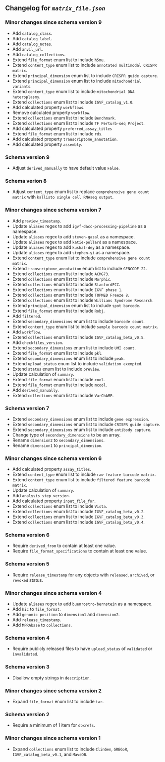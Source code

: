 ## Changelog for *`matrix_file.json`*

### Minor changes since schema version 9

* Add `catalog_class`.
* Add `catalog_label`.
* Add `catalog_notes`.
* Add `anvil_url`.
* Add `catalog_collections`.
* Extend `file_format` enum list to include `h5mu`.
* Extend `content_type` enum list to include `annotated multimodal CRISPR matrix`.
* Extend `principal_dimension` enum list to include `CRISPR guide capture`.
* Extend `principal_dimension` enum list to include `mitochondrial variants`.
* Extend `content_type` enum list to include `mitochondrial DNA heteroplasmy`.
* Extend `collections` enum list to include `IGVF_catalog_v1.0`.
* Add calculated property `workflows`.
* Remove calculated property `workflow`.
* Extend `collections` enum list to include `Benchmark`.
* Extend `collections` enum list to include `TF Perturb-seq Project`.
* Add calculated property `preferred_assay_titles`
* Extend `file_format` enum list to include `rds`.
* Add calculated property `transcriptome_annotation`.
* Add calculated property `assembly`.

### Schema version 9

* Adjust `derived_manually` to have default value `False`.

### Schema verion 8

* Adjust `content_type` enum list to replace `comprehensive gene count matrix` with `kallisto single cell RNAseq output`.

### Minor changes since schema version 7

* Add `preview_timestamp`.
* Update `aliases` regex to add `igvf-dacc-processing-pipeline` as a namespace.
* Update `aliases` regex to add `steven-gazal` as a namespace.
* Update `aliases` regex to add `katie-pollard` as a namespace.
* Update `aliases` regex to add `kushal-dey` as a namespace.
* Update `aliases` regex to add `stephen-yi` as a namespace.
* Extend `content_type` enum list to include `comprehensive gene count matrix`.
* Extend `transcriptome_annotation` enum list to include `GENCODE 22`.
* Extend `collections` enum list to include `ACMG73`.
* Extend `collections` enum list to include `Morphic`.
* Extend `collections` enum list to include `StanfordFCC`.
* Extend `collections` enum list to include `IGVF phase 1`.
* Extend `collections` enum list to include `TOPMED Freeze 8`.
* Extend `collections` enum list to include `Williams Syndrome Research`.
* Extend `principal_dimension` enum list to include `spot barcode`.
* Extend `file_format` enum list to include `Robj`.
* Add `filtered`.
* Extend `secondary_dimensions` enum list to include `barcode count`.
* Extend `content_type` enum list to include `sample barcode count matrix`.
* Add `workflow`.
* Extend `collections` enum list to include `IGVF_catalog_beta_v0.5`.
* Add `checkfiles_version`.
* Extend `secondary_dimensions` enum list to include `UMI count`.
* Extend `file_format` enum list to include `pkl`.
* Extend `secondary_dimensions` enum list to include `peak`.
* Extend `upload_status` enum list to include `validation exempted`.
* Extend `status` enum list to include `preview`.
* Update calculation of `summary`.
* Extend `file_format` enum list to include `cool`.
* Extend `file_format` enum list to include `mcool`.
* Add `derived_manually`.
* Extend `collections` enum list to include `VarChAMP`.

### Schema version 7

* Extend `secondary_dimensions` enum list to include `gene expression`.
* Extend `secondary_dimensions` enum list to include `CRISPR guide capture`.
* Extend `secondary_dimensions` enum list to include `antibody capture`.
* Change type of `secondary_dimensions` to be an array.
* Rename `dimension2` to `secondary_dimensions`.
* Rename `dimension1` to `principal_dimension`.

### Minor changes since schema version 6

* Add calculated property `assay_titles`.
* Extend `content_type` enum list to include `raw feature barcode matrix`.
* Extend `content_type` enum list to include `filtered feature barcode matrix`.
* Update calculation of `summary`.
* Add `analysis_step_version`.
* Add calculated property `input_file_for`.
* Extend `collections` enum list to include `Vista`.
* Extend `collections` enum list to include `IGVF_catalog_beta_v0.2`.
* Extend `collections` enum list to include `IGVF_catalog_beta_v0.3`.
* Extend `collections` enum list to include `IGVF_catalog_beta_v0.4`.

### Schema version 6

* Require `derived_from` to contain at least one value.
* Require `file_format_specifications` to contain at least one value.

### Schema version 5

* Require `release_timestamp` for any objects with `released`, `archived`, or `revoked` status.

### Minor changes since schema version 4

* Update `aliases` regex to add `buenrostro-bernstein` as a namespace.
* Add `hic` to `file_format`.
* Add `genomic position` to `dimension1` and `dimension2`.
* Add `release_timestamp`.
* Add `MPRAbase` to `collections`.

### Schema version 4

* Require publicly released files to have `upload_status` of `validated` or `invalidated`.

### Schema version 3

* Disallow empty strings in `description`.

### Minor changes since schema version 2

* Expand `file_format` enum list to include `tar`.

### Schema version 2

* Require a minimum of 1 item for `dbxrefs`.

### Minor changes since schema version 1

* Expand `collections` enum list to include `ClinGen`, `GREGoR`, `IGVF_catalog_beta_v0.1`, and `MaveDB`.
